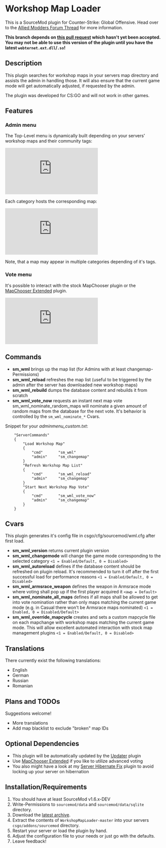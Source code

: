 Workshop Map Loader
===================
This is a SourceMod plugin for Counter-Strike: Global Offensive. Head over to the [Allied Modders Forum Thread](https://forums.alliedmods.net/showthread.php?p=2081908) for more information.

**This branch depends on [this pull request](https://github.com/alliedmodders/sourcemod/pull/30) which hasn't yet been accepted. You may not be able to use this version of the plugin until you have the latest `webternet.ext.dll`/`.so`!**

Description
-----------
This plugin searches for workshop maps in your servers map directory and assists the admin in handling those. It will also ensure that the current game mode will get automatically adjusted, if requested by the admin.

The plugin was developed for CS:GO and will not work in other games.

Features
--------
### Admin menu
The Top-Level menu is dynamically built depending on your servers' workshop maps and their community tags:

![Admin menu](http://www0.xup.in/exec/ximg.php?fid=19801421 "Admin menu")

Each category hosts the corresponding map:

![Category menu](http://www0.xup.in/exec/ximg.php?fid=12963802 "Category menu")

Note, that a map may appear in multiple categories depending of it's tags.

### Vote menu
It's possible to interact with the stock MapChooser plugin or the [MapChooser Extended](https://forums.alliedmods.net/showthread.php?t=156974) plugin.

![Vote menu](http://www0.xup.in/exec/ximg.php?fid=35241326 "Vote menu")

Commands
--------
* **sm_wml** brings up the map list (for Admins with at least changemap-Permissions)
* **sm_wml_reload** refreshes the map list (useful to be triggered by the admin after the server has downloaded new workshop maps)
* **sm_wml_rebuild** dumps the database content and rebuilds it from scratch
* **sm_wml_vote_now** requests an instant next map vote
sm_wml_nominate_random_maps will nominate a given amount of random maps from the database for the next vote. It's behavior is controlled by the `sm_wml_nominate_*` Cvars.

Snippet for your *adminmenu_custom.txt*:
```
	"ServerCommands"
	{
		"Load Workshop Map"
		{
			"cmd"		"sm_wml"
			"admin"		"sm_changemap"
		}
		"Refresh Workshop Map List"
		{
			"cmd"		"sm_wml_reload"
			"admin"		"sm_changemap"
		}
		"Start Next Workshop Map Vote"
		{
			"cmd"		"sm_wml_vote_now"
			"admin"		"sm_changemap"
		}
	}
```

Cvars
-----
This plugin generates it's config file in csgo/cfg/sourcemod/wml.cfg after first load.
* **sm_wml_version** returns current plugin version
* **sm_wml_changemode** will change the game mode corresponding to the selected category `<1 = Enabled/Default, 0 = Disabled>`
* **sm_wml_autoreload** defines if the database content should be refreshed on plugin reload. It's recommended to turn it off after the first successful load for performance reasons `<1 = Enabled/Default, 0 = Disabled>`
* **sm_wml_armsrace_weapon** defines the weapon in Armsrace mode where voting shall pop up if the first player acquired it `<awp = Default>`
* **sm_wml_nominate_all_maps** defines if all maps shall be allowed to get into vote nomination rather than only maps matching the current game mode (e.g. in Casual there won't be Armsrace maps nominated) `<1 = Enabled, 0 = Disabled/Default>`
* **sm_wml_override_mapcycle** creates and sets a custom mapcycle file on each mapchange with workshop maps matching the current game mode. This will allow excellent automated interaction with stock map management plugins `<1 = Enabled/Default, 0 = Disabled>`

Translations
------------
There currently exist the following translations:
* English
* German
* Russian
* Romanian

Plans and TODOs
---------------
Suggestions welcome!
* More translations
* Add map blacklist to exclude "broken" map IDs

Optional Dependencies
---------------------
* This plugin will be automatically updated by the [Updater](http://forums.alliedmods.net/showthread.php?t=169095) plugin
* Use [MapChooser Extended](https://forums.alliedmods.net/showthread.php?t=156974) if you like to utilize advanced voting
* You also might have a look at my [Server Hibernate Fix](https://github.com/nefarius/ServerHibernateFix) plugin to avoid locking up your server on hibernation

Installation/Requirements
-------------------------
1. You should have at least SourceMod v1.6.x-DEV
2. Write-Permissions to `sourcemod/data` and  `sourcemod/data/sqlite` directory.
3. Download the [latest archive](https://github.com/nefarius/WorkshopMapLoader/archive/master.zip).
4. Extract the contents of `WorkshopMapLoader-master` into your servers `csgo/addons/sourcemod` directory.
5. Restart your server or load the plugin by hand.
6. Adjust the configuration file to your needs or just go with the defaults.
7. Leave feedback!
